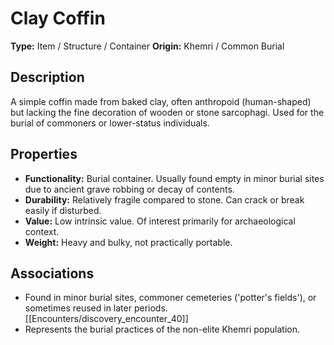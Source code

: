 # Clay Coffin

**Type:** Item / Structure / Container
**Origin:** Khemri / Common Burial

## Description
A simple coffin made from baked clay, often anthropoid (human-shaped) but lacking the fine decoration of wooden or stone sarcophagi. Used for the burial of commoners or lower-status individuals.

## Properties
*   **Functionality:** Burial container. Usually found empty in minor burial sites due to ancient grave robbing or decay of contents.
*   **Durability:** Relatively fragile compared to stone. Can crack or break easily if disturbed.
*   **Value:** Low intrinsic value. Of interest primarily for archaeological context.
*   **Weight:** Heavy and bulky, not practically portable.

## Associations
*   Found in minor burial sites, commoner cemeteries ('potter's fields'), or sometimes reused in later periods. [[Encounters/discovery_encounter_40]]
*   Represents the burial practices of the non-elite Khemri population. 
